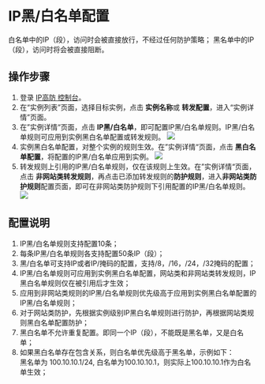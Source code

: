 # IP黑/白名单配置

白名单中的IP（段），访问时会被直接放行，不经过任何防护策略；
黑名单中的IP（段），访问时将会被直接阻断。

## 操作步骤
1. 登录 [IP高防 控制台](https://ip-anti-console.jdcloud.com/instancelist)。
2. 在“实例列表”页面，选择目标实例，点击 **实例名称**或 **转发配置**，进入“实例详情”页面。
3. 在”实例详情“页面，点击 **IP黑/白名单**，即可配置IP黑/白名单规则。IP黑/白名单规则可应用到实例黑白名单配置或转发规则。
![](https://github.com/jdcloudcom/cn/blob/edit/image/Advanced%20Anti-DDoS/ip-white-black-list-01.png)
4. 实例黑白名单配置，对整个实例的规则生效。在”实例详情“页面，点击 **黑白名单配置**，将配置的IP黑/白名单应用到实例。
![](https://github.com/jdcloudcom/cn/blob/edit/image/Advanced%20Anti-DDoS/ip-white-black-list-02.png)
5. 转发规则上引用的IP黑/白名单规则，仅在该规则上生效。在”实例详情“页面，点击 **非网站类转发规则**，再点击已添加转发规则的**防护规则**，进入**非网站类防护规则**配置页面，即可在非网站类防护规则下引用配置的IP黑/白名单规则。
![](https://github.com/jdcloudcom/cn/blob/edit/image/Advanced%20Anti-DDoS/ip-white-black-list-03.png)
## 配置说明
1. IP黑/白名单规则支持配置10条； 
2. 每条IP黑/白名单规则各支持配置50条IP（段）；
3. 黑/白名单可支持IP或者IP/掩码的配置，支持/8，/16，/24，/32掩码的配置；
4. IP黑/白名单规则可应用到实例黑白名单配置，网站类和非网站类转发规则，IP黑白名单规则仅在被引用后才生效；
5. 应用到非网站类规则的IP黑/白名单规则优先级高于应用到实例黑白名单配置的IP黑/白名单规则；
6. 对于网站类防护，先根据实例级别IP黑白名单规则进行防护，再根据网站类规则黑白名单配置防护；
7. 黑白名单不允许重复配置。即同一个IP（段），不能既是黑名单，又是白名单；
8. 如果黑白名单存在包含关系，则白名单优先级高于黑名单，示例如下：</BR>
黑名单为 100.10.10.1/24, 白名单为100.10.10.1，则实际上100.10.10.1作为白名单生效；



